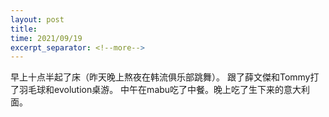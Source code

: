 ```yaml
---
layout: post
title: 
time: 2021/09/19
excerpt_separator: <!--more-->
---
```


早上十点半起了床（昨天晚上熬夜在韩流俱乐部跳舞）。
跟了薛文傑和Tommy打了羽毛球和evolution桌游。
中午在mabu吃了中餐。晚上吃了生下来的意大利面。

